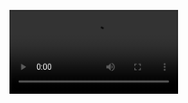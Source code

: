 ![Desktop Birds Demo](https://user-images.githubusercontent.com/tkomforty/desktopBirds/desktopBirds.mp4?raw=true)
